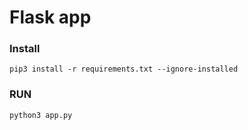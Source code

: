# Flask app

### Install
```
pip3 install -r requirements.txt --ignore-installed
```
### RUN
```
python3 app.py
```